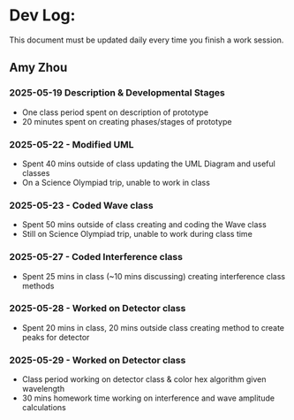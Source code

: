 # Dev Log:

This document must be updated daily every time you finish a work session.

## Amy Zhou

### 2025-05-19 Description & Developmental Stages 
- One class period spent on description of prototype
- 20 minutes spent on creating phases/stages of prototype

### 2025-05-22 - Modified UML
- Spent 40 mins outside of class updating the UML Diagram and useful classes
- On a Science Olympiad trip, unable to work in class

### 2025-05-23 - Coded Wave class
- Spent 50 mins outside of class creating and coding the Wave class
- Still on Science Olympiad trip, unable to work during class time

### 2025-05-27 - Coded Interference class
- Spent 25 mins in class (~10 mins discussing) creating interference class methods

### 2025-05-28 - Worked on Detector class
- Spent 20 mins in class, 20 mins outside class creating method to create peaks for detector

### 2025-05-29 - Worked on Detector class
- Class period working on detector class & color hex algorithm given wavelength
- 30 mins homework time working on interference and wave amplitude calculations
